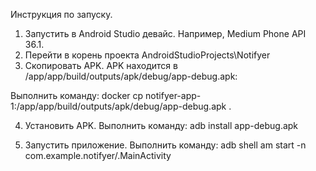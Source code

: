 Инструкция по запуску.
1) Запустить в Android Studio девайс. Например, Medium Phone API 36.1.
2) Перейти в корень проекта AndroidStudioProjects\Notifyer
3) Скопировать APK.
APK находится в /app/app/build/outputs/apk/debug/app-debug.apk:

Выполнить команду:
docker cp notifyer-app-1:/app/app/build/outputs/apk/debug/app-debug.apk .

4) Установить APK.
Выполнить команду:
adb install app-debug.apk

5) Запустить приложение.
Выполнить команду:
adb shell am start -n com.example.notifyer/.MainActivity
